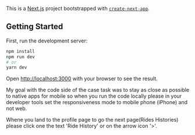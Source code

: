 This is a [Next.js](https://nextjs.org/) project bootstrapped with [`create-next-app`](https://github.com/vercel/next.js/tree/canary/packages/create-next-app).

## Getting Started

First, run the development server:

```bash
npm install
npm run dev
# or
yarn dev
```

Open [http://localhost:3000](http://localhost:3000) with your browser to see the result.

My goal with the code side of the case task was to stay as close as possible to native apps for mobile so when you run the code locally please in your developer tools set the responsiveness mode to mobile phone (iPhone) and not web. 

Whene you land to the profile page to go the next page(Rides Histories) please click one the text 'Ride History' or on the arrow icon '>'.
